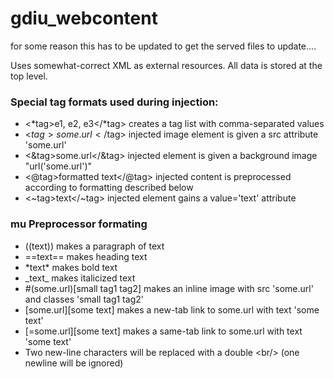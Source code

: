 # gdiu_webcontent
for some reason this has to be updated to get the served files to update....

Uses somewhat-correct XML as external resources.
All data is stored at the top level.

### Special tag formats used during injection:
- <*tag>e1, e2, e3</*tag> creates a tag list with comma-separated values
- <$tag>some.url</$tag> injected image element is given a src attribute 'some.url'
- <&tag>some.url</&tag> injected element is given a background image "url('some.url')"
- <@tag>formatted text<\/@tag> injected content is preprocessed according to formatting described below
- <~tag>text</~tag> injected element gains a value='text' attribute

### mu Preprocessor formating
- ((text)) makes a paragraph of text
- ==text== makes heading text
- \*text\* makes bold text
- \_text\_ makes italicized text
- #(some.url)\[small tag1 tag2] makes an inline image with src 'some.url' and classes 'small tag1 tag2'
- [some.url][some text] makes a new-tab link to some.url with text 'some text'
- \[=some.url]\[some text] makes a same-tab link to some.url with text 'some text'
- Two new-line characters will be replaced with a double &lt;br/&gt; (one newline will be ignored)
